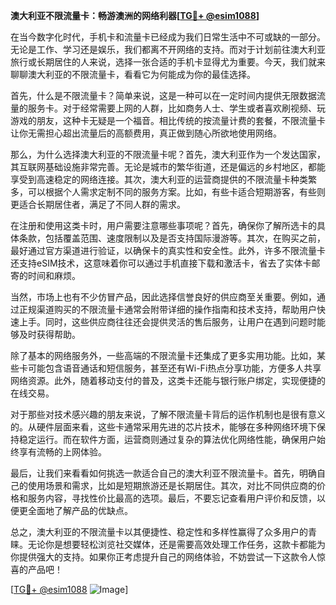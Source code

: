 **澳大利亚不限流量卡：畅游澳洲的网络利器[[TG💪+ @esim1088](https://t.me/s/esim1088)]**

在当今数字化时代，手机卡和流量卡已经成为我们日常生活中不可或缺的一部分。无论是工作、学习还是娱乐，我们都离不开网络的支持。而对于计划前往澳大利亚旅行或长期居住的人来说，选择一张合适的手机卡显得尤为重要。今天，我们就来聊聊澳大利亚的不限流量卡，看看它为何能成为你的最佳选择。

首先，什么是不限流量卡？简单来说，这是一种可以在一定时间内提供无限数据流量的服务卡。对于经常需要上网的人群，比如商务人士、学生或者喜欢刷视频、玩游戏的朋友，这种卡无疑是一个福音。相比传统的按流量计费的套餐，不限流量卡让你无需担心超出流量后的高额费用，真正做到随心所欲地使用网络。

那么，为什么选择澳大利亚的不限流量卡呢？首先，澳大利亚作为一个发达国家，其互联网基础设施非常完善。无论是城市的繁华街道，还是偏远的乡村地区，都能享受到高速稳定的网络连接。其次，澳大利亚的运营商提供的不限流量卡种类繁多，可以根据个人需求定制不同的服务方案。比如，有些卡适合短期游客，有些则更适合长期居住者，满足了不同人群的需求。

在注册和使用这类卡时，用户需要注意哪些事项呢？首先，确保你了解所选卡的具体条款，包括覆盖范围、速度限制以及是否支持国际漫游等。其次，在购买之前，最好通过官方渠道进行验证，以确保卡的真实性和安全性。此外，许多不限流量卡还支持eSIM技术，这意味着你可以通过手机直接下载和激活卡，省去了实体卡邮寄的时间和麻烦。

当然，市场上也有不少仿冒产品，因此选择信誉良好的供应商至关重要。例如，通过正规渠道购买的不限流量卡通常会附带详细的操作指南和技术支持，帮助用户快速上手。同时，这些供应商往往还会提供灵活的售后服务，让用户在遇到问题时能够及时获得帮助。

除了基本的网络服务外，一些高端的不限流量卡还集成了更多实用功能。比如，某些卡可能包含语音通话和短信服务，甚至还有Wi-Fi热点分享功能，方便多人共享网络资源。此外，随着移动支付的普及，这类卡还能与银行账户绑定，实现便捷的在线交易。

对于那些对技术感兴趣的朋友来说，了解不限流量卡背后的运作机制也是很有意义的。从硬件层面来看，这些卡通常采用先进的芯片技术，能够在多种网络环境下保持稳定运行。而在软件方面，运营商则通过复杂的算法优化网络性能，确保用户始终享有流畅的上网体验。

最后，让我们来看看如何挑选一款适合自己的澳大利亚不限流量卡。首先，明确自己的使用场景和需求，比如是短期旅游还是长期居住。其次，对比不同供应商的价格和服务内容，寻找性价比最高的选项。最后，不要忘记查看用户评价和反馈，以便更全面地了解产品的优缺点。

总之，澳大利亚的不限流量卡以其便捷性、稳定性和多样性赢得了众多用户的青睐。无论你是想要轻松浏览社交媒体，还是需要高效处理工作任务，这款卡都能为你提供强大的支持。如果你正考虑提升自己的网络体验，不妨尝试一下这款令人惊喜的产品吧！

[[TG💪+ @esim1088](https://t.me/s/esim1088) ![Image](https://i.postimg.cc/4NQfJmqS/Snipaste-2025-05-13-00-14-12.png)]